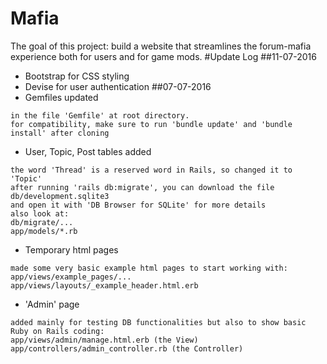 # Mafia
The goal of this project: build a website that streamlines the forum-mafia experience both for users and for game mods.
#Update Log
##11-07-2016
* Bootstrap for CSS styling
* Devise for user authentication
##07-07-2016
* Gemfiles updated
```
in the file 'Gemfile' at root directory.
for compatibility, make sure to run 'bundle update' and 'bundle install' after cloning
```
* User, Topic, Post tables added
```
the word 'Thread' is a reserved word in Rails, so changed it to 'Topic'
after running 'rails db:migrate', you can download the file db/development.sqlite3
and open it with 'DB Browser for SQLite' for more details
also look at:
db/migrate/...
app/models/*.rb
```
* Temporary html pages
```
made some very basic example html pages to start working with:
app/views/example_pages/...
app/views/layouts/_example_header.html.erb
```
* 'Admin' page
```
added mainly for testing DB functionalities but also to show basic Ruby on Rails coding:
app/views/admin/manage.html.erb (the View)
app/controllers/admin_controller.rb (the Controller)
```